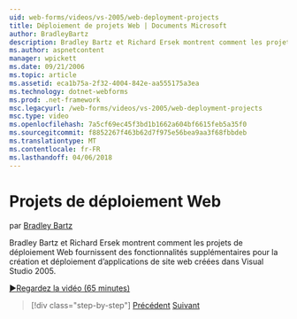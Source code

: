 ```yaml
---
uid: web-forms/videos/vs-2005/web-deployment-projects
title: Déploiement de projets Web | Documents Microsoft
author: BradleyBartz
description: Bradley Bartz et Richard Ersek montrent comment les projets de déploiement Web fournissent des fonctionnalités supplémentaires pour la génération et déploiement d’applications web site créer...
ms.author: aspnetcontent
manager: wpickett
ms.date: 09/21/2006
ms.topic: article
ms.assetid: eca1b75a-2f32-4004-842e-aa555175a3ea
ms.technology: dotnet-webforms
ms.prod: .net-framework
msc.legacyurl: /web-forms/videos/vs-2005/web-deployment-projects
msc.type: video
ms.openlocfilehash: 7a5cf69ec45f3bd1b1662a604bf6615feb5a35f0
ms.sourcegitcommit: f8852267f463b62d7f975e56bea9aa3f68fbbdeb
ms.translationtype: MT
ms.contentlocale: fr-FR
ms.lasthandoff: 04/06/2018
---
```

<a name="web-deployment-projects"></a>Projets de déploiement Web
====================
par [Bradley Bartz](https://github.com/BradleyBartz)

Bradley Bartz et Richard Ersek montrent comment les projets de déploiement Web fournissent des fonctionnalités supplémentaires pour la création et déploiement d’applications de site web créées dans Visual Studio 2005.

[&#9654;Regardez la vidéo (65 minutes)](https://channel9.msdn.com/Blogs/ASP-NET-Site-Videos/web-deployment-projects)

> [!div class="step-by-step"]
> [Précédent](how-do-i-enable-code-coverage-and-profiling-in-production-applications.md)
> [Suivant](web-application-projects-web-deployment-projects.md)
